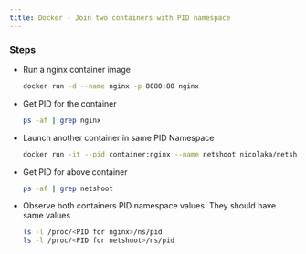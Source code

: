 ```yaml
---
title: Docker - Join two containers with PID namespace
---
```


### Steps
- Run a nginx container image
  ```bash
  docker run -d --name nginx -p 8080:80 nginx
  ```
- Get PID for the container
  ```bash
  ps -af | grep nginx
  ```
- Launch another container in same PID Namespace
  ```bash
  docker run -it --pid container:nginx --name netshoot nicolaka/netshoot
  ```
- Get PID for above container
  ```bash
  ps -af | grep netshoot
  ```
- Observe both containers PID namespace values. They should have same values
  ```bash
  ls -l /proc/<PID for nginx>/ns/pid
  ls -l /proc/<PID for netshoot>/ns/pid
  ```

